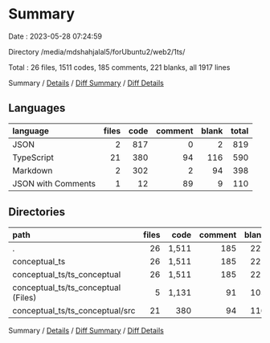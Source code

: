 # Summary

Date : 2023-05-28 07:24:59

Directory /media/mdshahjalal5/forUbuntu2/web2/1ts/

Total : 26 files,  1511 codes, 185 comments, 221 blanks, all 1917 lines

Summary / [Details](details.md) / [Diff Summary](diff.md) / [Diff Details](diff-details.md)

## Languages
| language | files | code | comment | blank | total |
| :--- | ---: | ---: | ---: | ---: | ---: |
| JSON | 2 | 817 | 0 | 2 | 819 |
| TypeScript | 21 | 380 | 94 | 116 | 590 |
| Markdown | 2 | 302 | 2 | 94 | 398 |
| JSON with Comments | 1 | 12 | 89 | 9 | 110 |

## Directories
| path | files | code | comment | blank | total |
| :--- | ---: | ---: | ---: | ---: | ---: |
| . | 26 | 1,511 | 185 | 221 | 1,917 |
| conceptual_ts | 26 | 1,511 | 185 | 221 | 1,917 |
| conceptual_ts/ts_conceptual | 26 | 1,511 | 185 | 221 | 1,917 |
| conceptual_ts/ts_conceptual (Files) | 5 | 1,131 | 91 | 105 | 1,327 |
| conceptual_ts/ts_conceptual/src | 21 | 380 | 94 | 116 | 590 |

Summary / [Details](details.md) / [Diff Summary](diff.md) / [Diff Details](diff-details.md)